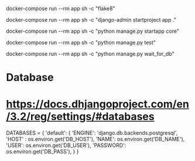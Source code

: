 docker-compose run --rm app sh -c "flake8"

docker-compose run --rm app sh -c "django-admin startproject app ."

docker-compose run --rm app sh -c "python manage.py startapp core"

docker-compose run --rm app sh -c "python manage.py test"

docker-compose run --rm app sh -c "python manage.py wait_for_db"

# Database
# https://docs.dhjangoproject.com/en/3.2/reg/settings/#databases

DATABASES = {
    'default': {
        'ENGINE': 'django.db.backends.postgresql',
        'HOST' : os.environ.get('DB_HOST'),
        'NAME': os.environ.get('DB_NAME'),
        'USER': os.environ.get('DB_USER'),
        'PASSWORD': os.environ.get('DB_PASS'),
    }
}